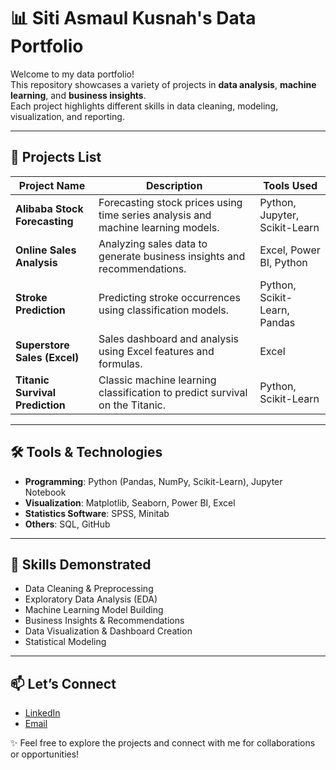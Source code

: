 # 📊 Siti Asmaul Kusnah's Data Portfolio

Welcome to my data portfolio!  
This repository showcases a variety of projects in **data analysis**, **machine learning**, and **business insights**.  
Each project highlights different skills in data cleaning, modeling, visualization, and reporting.

---

## 🚀 Projects List

| Project Name              | Description                                      | Tools Used              |
|---------------------------|--------------------------------------------------|-------------------------|
| **Alibaba Stock Forecasting**  | Forecasting stock prices using time series analysis and machine learning models. | Python, Jupyter, Scikit-Learn |
| **Online Sales Analysis**     | Analyzing sales data to generate business insights and recommendations. | Excel, Power BI, Python |
| **Stroke Prediction**         | Predicting stroke occurrences using classification models. | Python, Scikit-Learn, Pandas |
| **Superstore Sales (Excel)**  | Sales dashboard and analysis using Excel features and formulas. | Excel                   |
| **Titanic Survival Prediction** | Classic machine learning classification to predict survival on the Titanic. | Python, Scikit-Learn    |

---

## 🛠️ Tools & Technologies

- **Programming**: Python (Pandas, NumPy, Scikit-Learn), Jupyter Notebook
- **Visualization**: Matplotlib, Seaborn, Power BI, Excel
- **Statistics Software**: SPSS, Minitab
- **Others**: SQL, GitHub

---

## 🎯 Skills Demonstrated

- Data Cleaning & Preprocessing
- Exploratory Data Analysis (EDA)
- Machine Learning Model Building
- Business Insights & Recommendations
- Data Visualization & Dashboard Creation
- Statistical Modeling

---

## 📫 Let’s Connect

- [LinkedIn](https://www.linkedin.com/in/siti-asmaul-kusnah/)
- [Email](mailto:sitiasmaulkusnah19@gmail.com)

✨ Feel free to explore the projects and connect with me for collaborations or opportunities!
